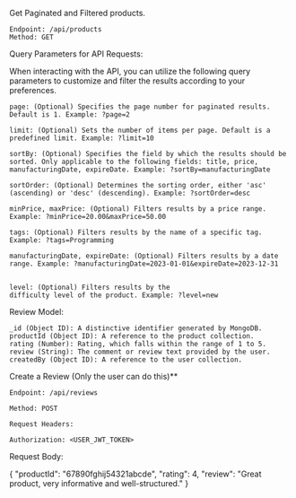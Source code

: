 Get Paginated and Filtered products.

    Endpoint: /api/products
    Method: GET

Query Parameters for API Requests:

When interacting with the API, you can utilize the following query parameters to customize and filter the results according to your preferences.

    page: (Optional) Specifies the page number for paginated results. Default is 1. Example: ?page=2

    limit: (Optional) Sets the number of items per page. Default is a predefined limit. Example: ?limit=10

    sortBy: (Optional) Specifies the field by which the results should be sorted. Only applicable to the following fields: title, price, manufacturingDate, expireDate. Example: ?sortBy=manufacturingDate

    sortOrder: (Optional) Determines the sorting order, either 'asc' (ascending) or 'desc' (descending). Example: ?sortOrder=desc

    minPrice, maxPrice: (Optional) Filters results by a price range. Example: ?minPrice=20.00&maxPrice=50.00

    tags: (Optional) Filters results by the name of a specific tag. Example: ?tags=Programming

    manufacturingDate, expireDate: (Optional) Filters results by a date range. Example: ?manufacturingDate=2023-01-01&expireDate=2023-12-31


    level: (Optional) Filters results by the 
    difficulty level of the product. Example: ?level=new



Review Model:

    _id (Object ID): A distinctive identifier generated by MongoDB.
    productId (Object ID): A reference to the product collection.
    rating (Number): Rating, which falls within the range of 1 to 5.
    review (String): The comment or review text provided by the user.
    createdBy (Object ID): A reference to the user collection.



 Create a Review (Only the user can do this)**

    Endpoint: /api/reviews

    Method: POST

    Request Headers:

    Authorization: <USER_JWT_TOKEN>

Request Body:

{
    "productId": "67890fghij54321abcde",
    "rating": 4,
    "review": "Great product, very informative and well-structured."
}